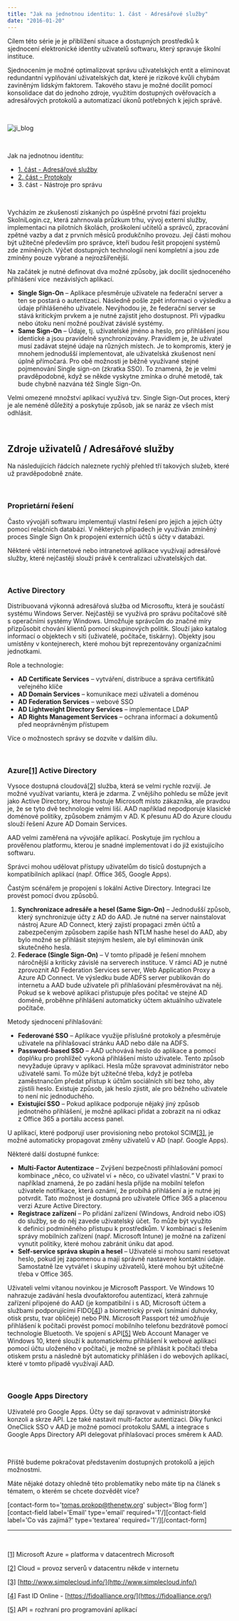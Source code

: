 ```yaml
---
title: "Jak na jednotnou identitu: 1. část - Adresářové služby"
date: "2016-01-20"
---
```


Cílem této série je je přiblížení situace a dostupných prostředků k sjednocení elektronické identity uživatelů softwaru, který spravuje školní instituce.

Sjednocením je možné optimalizovat správu uživatelských entit a eliminovat redundantní vyplňování uživatelských dat, které je rizikové kvůli chybám zaviněným lidským faktorem. Takového stavu je možné docílit pomocí konsolidace dat do jednoho zdroje, využitím dostupných ověřovacích a adresářových protokolů a automatizací úkonů potřebných k jejich správě.

 

![ji_blog](images/ji_blog.png)

 

Jak na jednotnou identitu:

- [1\. část - Adresářové služby](https://blog.skolnilogin.cz/jednotna-identita-1/)
- [2\. část - Protokoly](https://blog.skolnilogin.cz/jednotna-identita-2/)
- 3\. část - Nástroje pro správu

 

Vycházím ze zkušeností získaných po úspěšné prvotní fázi projektu SkolniLogin.cz, která zahrnovala průzkum trhu, vývoj externí služby, implementaci na pilotních školách, proškolení učitelů a správců, zpracování zpětné vazby a dat z prvních měsíců produkčního provozu. Její části mohou být užitečné především pro správce, kteří budou řešit propojení systémů zde zmíněných. Výčet dostupných technologií není kompletní a jsou zde zmíněny pouze vybrané a nejrozšířenější.

Na začátek je nutné definovat dva možné způsoby, jak docílit sjednoceného přihlášení více  nezávislých aplikací.

- **Single Sign-On** – Aplikace přesměruje uživatele na federační server a ten se postará o autentizaci. Následně pošle zpět informaci o výsledku a údaje přihlášeného uživatele. Nevýhodou je, že federační server se stává kritickým prvkem a je nutné zajistit jeho dostupnost. Při výpadku nebo útoku není možné používat závislé systémy.
- **Same Sign-On** – Údaje, tj. uživatelské jméno a heslo, pro přihlášení jsou identické a jsou pravidelně synchronizovány. Pravidlem je, že uživatel musí zadávat stejné údaje na různých místech. Je to kompromis, který je mnohem jednodušší implementovat, ale uživatelská zkušenost není úplně přímočará. Pro obě možnosti je běžně využívané stejné pojmenování Single sign-on (zkratka SSO). To znamená, že je velmi pravděpodobné, když se někde vyskytne zmínka o druhé metodě, tak bude chybně nazvána též Single Sign-On.

Velmi omezené množství aplikací využívá tzv. Single Sign-Out proces, který je ale neméně důležitý a poskytuje způsob, jak se naráz ze všech míst odhlásit.

 

## Zdroje uživatelů / Adresářové služby

Na následujících řádcích naleznete rychlý přehled tří takových služeb, které už pravděpodobně znáte.

 

### Proprietární řešení

Často vývojáři softwaru implementují vlastní řešení pro jejich a jejich účty pomocí relačních databází. V některých případech je využíván zmíněný proces Single Sign On k propojení externích účtů s účty v databázi.

Některé větší internetové nebo intranetové aplikace využívají adresářové služby, které nejčastěji slouží právě k centralizaci uživatelských dat.

 

### Active Directory

Distribuovaná výkonná adresářová služba od Microsoftu, která je součástí systému Windows Server. Nejčastěji se využívá pro správu počítačové sítě s operačními systémy Windows. Umožňuje správcům do značné míry přizpůsobit chování klientů pomocí skupinových politik. Slouží jako katalog informací o objektech v síti (uživatelé, počítače, tiskárny). Objekty jsou umístěny v kontejnerech, které mohou být reprezentovány organizačními jednotkami.

Role a technologie:

- **AD Certificate Services** – vytváření, distribuce a správa certifikátů veřejného klíče
- **AD Domain Services** – komunikace mezi uživateli a doménou
- **AD Federation Services** – webové SSO
- **AD Lightweight Directory Services** – implementace LDAP
- **AD Rights Management Services** – ochrana informací a dokumentů před neoprávněným přístupem

Více o možnostech správy se dozvíte v dalším dílu.

 

### Azure[**\[1\]**](#_ftn1) Active Directory

Vysoce dostupná cloudová[\[2\]](#_ftn2) služba, která se velmi rychle rozvíjí. Je možné využívat variantu, která je zdarma. Z vnějšího pohledu se může jevit jako Active Directory, kterou hostuje Microsoft místo zákazníka, ale pravdou je, že se tyto dvě technologie velmi liší. AAD například nepodporuje klasické doménové politiky, způsobem známým v AD. K přesunu AD do Azure cloudu slouží řešení Azure AD Domain Services.

AAD velmi zaměřená na vývojáře aplikací. Poskytuje jim rychlou a prověřenou platformu, kterou je snadné implementovat i do již existujícího softwaru.

Správci mohou udělovat přístupy uživatelům do tisíců dostupných a kompatibilních aplikací (např. Office 365, Google Apps).

Častým scénářem je propojení s lokální Active Directory. Integraci lze provést pomocí dvou způsobů.

1. **Synchronizace adresáře a hesel (Same Sign-On)** – Jednodušší způsob, který synchronizuje účty z AD do AAD. Je nutné na server nainstalovat nástroj Azure AD Connect, který zajistí propagaci změn účtů a zabezpečeným způsobem zapíše hash NTLM hashe hesel do AAD, aby bylo možné se přihlásit stejným heslem, ale byl eliminován únik skutečného hesla.
2. **Federace (Single Sign-On)** – V tomto případě je řešení mnohem náročnější a kriticky závislé na serverech instituce. V rámci AD je nutné zprovoznit AD Federation Services server, Web Application Proxy a Azure AD Connect. Ve výsledku bude ADFS server publikován do internetu a AAD bude uživatele při přihlašování přesměrovávat na něj. Pokud se k webové aplikaci přistupuje přes počítač ve stejné AD doméně, proběhne přihlášení automaticky účtem aktuálního uživatele počítače.

Metody sjednocení přihlašování:

- **Federované SSO** – Aplikace využije příslušné protokoly a přesměruje uživatele na přihlašovací stránku AAD nebo dále na ADFS.
- **Password-based SSO** – AAD uchovává heslo do aplikace a pomocí doplňku pro prohlížeč vykoná přihlášení místo uživatele. Tento způsob nevyžaduje úpravy v aplikaci. Hesla může spravovat administrátor nebo uživatelé sami. To může být užitečné třeba, když je potřeba zaměstnancům předat přístup k účtům sociálních sítí bez toho, aby zjistili heslo. Existuje způsob, jak heslo zjistit, ale pro běžného uživatele to není nic jednoduchého.
- **Existující SSO** – Pokud aplikace podporuje nějaký jiný způsob jednotného přihlášení, je možné aplikaci přidat a zobrazit na ni odkaz z Office 365 a portálu access panel.

U aplikací, které podporují user provisioning nebo protokol SCIM[\[3\]](#_ftn3), je možné automaticky propagovat změny uživatelů v AD (např. Google Apps).

Některé další dostupné funkce:

- **Multi-Factor Autentizace** – Zvýšení bezpečnosti přihlašování pomocí kombinace „něco, co uživatel ví + něco, co uživatel vlastní.“ V praxi to například znamená, že po zadání hesla přijde na mobilní telefon uživatele notifikace, která oznámí, že probíhá přihlášení a je nutné jej potvrdit. Tato možnost je dostupná pro uživatele Office 365 a placenou verzi Azure Active Directory.
- **Registrace zařízení** – Po přidání zařízení (Windows, Android nebo iOS) do služby, se do něj zavede uživatelský účet. To může být využito k definici podmíněného přístupu k prostředkům. V kombinaci s řešením správy mobilních zařízení (např. Microsoft Intune) je možné na zařízení vynutit politiky, které mohou zabránit úniku dat apod.
- **Self-service správa skupin a hesel** – Uživatelé si mohou sami resetovat heslo, pokud jej zapomenou a mají správně nastavené kontaktní údaje. Samostatně lze vytvářet i skupiny uživatelů, které mohou být užitečné třeba v Office 365.

Uživateli velmi vítanou novinkou je Microsoft Passport. Ve Windows 10 nahrazuje zadávání hesla dvoufaktorofou autentizací, která zahrnuje zařízení připojené do AAD (je kompatibilní i s AD, Microsoft účtem a službami podporujícími FIDO[\[4\]](#_ftn4)) a biometrický prvek (snímání duhovky, otisk prstu, tvar obličeje) nebo PIN. Microsoft Passport též umožňuje přihlášení k počítači provést pomocí mobilního telefonu bezdrátově pomocí technologie Bluetooth. Ve spojení s API[\[5\]](#_ftn5) Web Account Manager ve Windows 10, které slouží k automatickému přihlášení k webové aplikaci pomocí účtu uloženého v počítači, je možné se přihlásit k počítači třeba otiskem prstu a následně být automaticky přihlášen i do webových aplikací, které v tomto případě využívají AAD.

 

### Google Apps Directory

Uživatelé pro Google Apps. Účty se dají spravovat v administrátorské konzoli a skrze API. Lze také nastavit multi-factor autentizaci. Díky funkci OneClick SSO v AAD je možné pomocí protokolu SAML a integrace s Google Apps Directory API delegovat přihlašovací proces směrem k AAD.

 

Příště budeme pokračovat představením dostupných protokolů a jejich možnostmi.

Máte nějaké dotazy ohledně této problematiky nebo máte tip na článek s tématem, o kterém se chcete dozvědět více?

\[contact-form to='tomas.prokop@thenetw.org' subject='Blog form'\]\[contact-field label='Email' type='email' required='1'/\]\[contact-field label='Co vás zajímá?' type='textarea' required='1'/\]\[/contact-form\]

* * *

 

[\[1\]](#_ftnref1) Microsoft Azure = platforma v datacentrech Microsoft

[\[2\]](#_ftnref2) Cloud = provoz serverů v datacentru někde v internetu

[\[3\]](#_ftnref3) [http://www.simplecloud.info/](http://www.simplecloud.info/)

[\[4\]](#_ftnref4) Fast ID Online - [https://fidoalliance.org/](https://fidoalliance.org/)

[\[5\]](#_ftnref5) API = rozhraní pro programování aplikací
